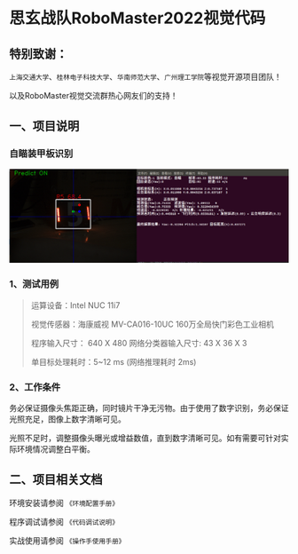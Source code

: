 # **思玄战队RoboMaster2022视觉代码**

## 特别致谢：
`上海交通大学`、`桂林电子科技大学`、`华南师范大学`、`广州理工学院`等视觉开源项目团队！

以及RoboMaster视觉交流群热心网友们的支持！

## 一、项目说明
### 自瞄装甲板识别
![自瞄](doc/resource/readme_doc/autoaim.png)

### 1、测试用例

> 运算设备：Intel NUC 11i7
>
> 视觉传感器：海康威视 MV-CA016-10UC 160万全局快门彩色工业相机
>
> 程序输入尺寸： 640 X 480  网络分类器输入尺寸: 43 X 36 X 3
>
> 单目标处理耗时：5~12 ms (网络推理耗时 2ms)


### 2、工作条件

务必保证摄像头焦距正确，同时镜片干净无污物。由于使用了数字识别，务必保证光照充足，图像上数字清晰可见。

光照不足时，调整摄像头曝光或增益数值，直到数字清晰可见。如有需要可针对实际环境情况调整白平衡。



## 二、项目相关文档

环境安装请参阅 `《环境配置手册》`

程序调试请参阅 `《代码调试说明》`

实战使用请参阅 `《操作手使用手册》`